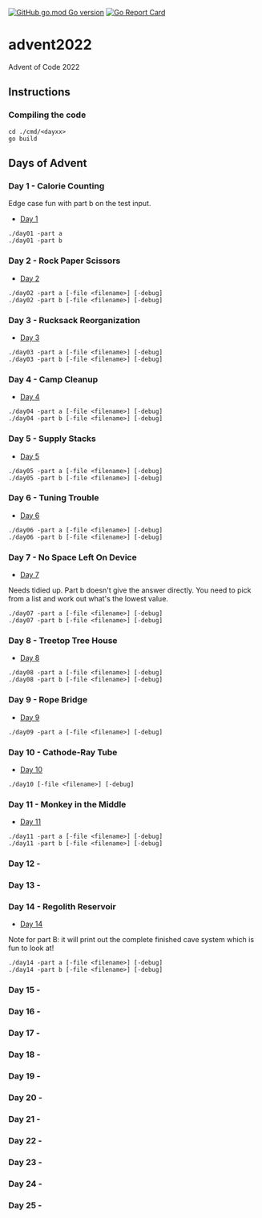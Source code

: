 [![GitHub go.mod Go version](https://img.shields.io/github/go-mod/go-version/notthehoople/advent2017?color=blueviolet)](https://golang.org/doc/go1.17) [![Go Report Card](https://goreportcard.com/badge/github.com/notthehoople/advent2017)](https://goreportcard.com/report/github.com/notthehoople/advent2017)

# advent2022
Advent of Code 2022

## Instructions

### Compiling the code

```
cd ./cmd/<dayxx>
go build
```

## Days of Advent

### Day 1 - Calorie Counting

Edge case fun with part b on the test input.

+ [Day 1](cmd/day01/day01.go)

```
./day01 -part a
./day01 -part b
```

### Day 2 - Rock Paper Scissors

+ [Day 2](cmd/day02/day02.go)

```
./day02 -part a [-file <filename>] [-debug]
./day02 -part b [-file <filename>] [-debug]
```

### Day 3 - Rucksack Reorganization

+ [Day 3](cmd/day03/day03.go)

```
./day03 -part a [-file <filename>] [-debug]
./day03 -part b [-file <filename>] [-debug]
```

### Day 4 - Camp Cleanup

+ [Day 4](cmd/day04/day04.go)

```
./day04 -part a [-file <filename>] [-debug]
./day04 -part b [-file <filename>] [-debug]
```

### Day 5 - Supply Stacks

+ [Day 5](cmd/day05/day05.go)

```
./day05 -part a [-file <filename>] [-debug]
./day05 -part b [-file <filename>] [-debug]
```

### Day 6 - Tuning Trouble

+ [Day 6](cmd/day06/day06.go)

```
./day06 -part a [-file <filename>] [-debug]
./day06 -part b [-file <filename>] [-debug]
```

### Day 7 - No Space Left On Device

+ [Day 7](cmd/day07/day07.go)

Needs tidied up. Part b doesn't give the answer directly. You need to pick from a list and work out what's the lowest value.

```
./day07 -part a [-file <filename>] [-debug]
./day07 -part b [-file <filename>] [-debug]
```

### Day 8 - Treetop Tree House

+ [Day 8](cmd/day08/day08.go)

```
./day08 -part a [-file <filename>] [-debug]
./day08 -part b [-file <filename>] [-debug]
```

### Day 9 - Rope Bridge

+ [Day 9](cmd/day09/day09.go)

```
./day09 -part a [-file <filename>] [-debug]
```

### Day 10 - Cathode-Ray Tube

+ [Day 10](cmd/day10/day10.go)

```
./day10 [-file <filename>] [-debug]
```

### Day 11 - Monkey in the Middle

+ [Day 11](cmd/day11/day11.go)

```
./day11 -part a [-file <filename>] [-debug]
./day11 -part b [-file <filename>] [-debug]
```

### Day 12 - 
### Day 13 - 
### Day 14 - Regolith Reservoir

+ [Day 14](cmd/day14/day14.go)

Note for part B: it will print out the complete finished cave system which is fun to look at!

```
./day14 -part a [-file <filename>] [-debug]
./day14 -part b [-file <filename>] [-debug]
```

### Day 15 - 
### Day 16 - 
### Day 17 - 
### Day 18 - 
### Day 19 - 
### Day 20 - 
### Day 21 - 
### Day 22 - 
### Day 23 - 
### Day 24 - 
### Day 25 - 
